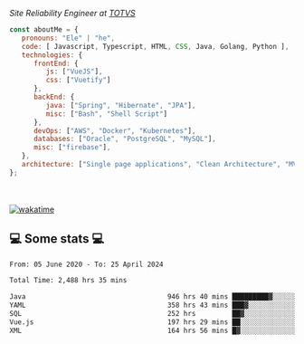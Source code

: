 <p><em>Site Reliability Engineer at <a href="https://www.totvs.com/">TOTVS</a></br>
</em></p>


```javascript
const aboutMe = {
   pronouns: "Ele" | "he",
   code: [ Javascript, Typescript, HTML, CSS, Java, Golang, Python ],
   technologies: {
      frontEnd: {
         js: ["VueJS"],
         css: ["Vuetify"]
      },
      backEnd: {
         java: ["Spring", "Hibernate", "JPA"],
         misc: ["Bash", "Shell Script"]
      },
      devOps: ["AWS", "Docker", "Kubernetes"],
      databases: ["Oracle", "PostgreSQL", "MySQL"],
      misc: ["firebase"],
   },
   architecture: ["Single page applications", "Clean Architecture", "MVC", "Microservices"],
};
```
</br></br>
[![wakatime](https://wakatime.com/badge/user/a3a8ed06-d304-4d6b-bc86-4adc418cdea7.svg)](https://wakatime.com/@a3a8ed06-d304-4d6b-bc86-4adc418cdea7)
<h2>💻 Some stats 💻</h2>

<!--START_SECTION:waka-->

```txt
From: 05 June 2020 - To: 25 April 2024

Total Time: 2,488 hrs 35 mins

Java                                   946 hrs 40 mins █████████▓░░░░░░░░░░░░░░░   38.04 %
YAML                                   358 hrs 43 mins ███▓░░░░░░░░░░░░░░░░░░░░░   14.41 %
SQL                                    252 hrs         ██▓░░░░░░░░░░░░░░░░░░░░░░   10.13 %
Vue.js                                 197 hrs 29 mins ██░░░░░░░░░░░░░░░░░░░░░░░   07.94 %
XML                                    164 hrs 56 mins █▓░░░░░░░░░░░░░░░░░░░░░░░   06.63 %
```

<!--END_SECTION:waka-->
